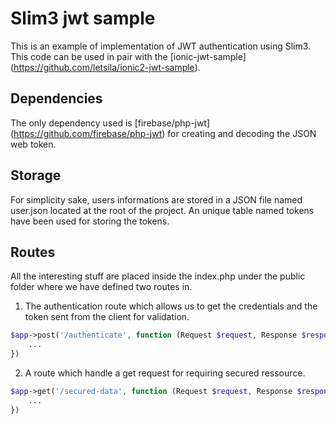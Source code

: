 # Slim3 jwt sample

This is an example of implementation of JWT authentication using Slim3. This code can be used in pair with
the [ionic-jwt-sample] (https://github.com/letsila/ionic2-jwt-sample).

## Dependencies
The only dependency used is [firebase/php-jwt] (https://github.com/firebase/php-jwt) for creating and decoding the JSON
web token.


## Storage
For simplicity sake, users informations are stored in a JSON file named user.json located at the root of the project.
An unique table named tokens have been used for storing the tokens.

## Routes
All the interesting stuff are placed inside the index.php under the public folder where we have defined two routes in.

1. The authentication route which allows us to get the credentials and the token sent from the client for validation.
```php
$app->post('/authenticate', function (Request $request, Response $response) {
    ...
})
```

2. A route which handle a get request for requiring secured ressource.
```php
$app->get('/secured-data', function (Request $request, Response $response) {
    ...
})
```



